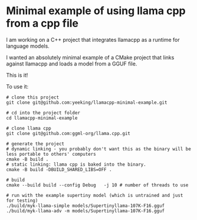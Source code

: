 # Minimal example of using llama cpp from a cpp file

I am working on a C++ project that integrates llamacpp as a runtime for language models. 

I wanted an absolutely minimal example of a CMake project that links against llamacpp and loads a model from a GGUF file.

This is it!

To use it:

```
# clone this project
git clone git@github.com:yeeking/llamacpp-minimal-example.git

# cd into the project folder
cd llamacpp-minimal-example

# clone llama cpp
git clone git@github.com:ggml-org/llama.cpp.git

# generate the project
# dynamic linking - you probably don't want this as the binary will be less portable to others' computers
cmake -B build . 
# static linking: llama cpp is baked into the binary. 
cmake -B build -DBUILD_SHARED_LIBS=OFF . 

# build
cmake --build build --config Debug   -j 10 # number of threads to use

# run with the example supertiny model (which is untrained and just for testing)
./build/myk-llama-simple models/Supertinyllama-107K-F16.gguf
./build/myk-llama-adv -m models/Supertinyllama-107K-F16.gguf

```


